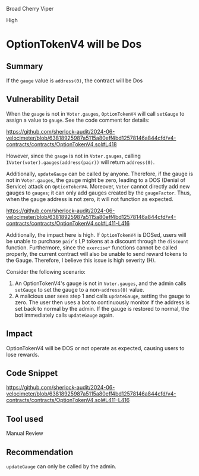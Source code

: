 Broad Cherry Viper

High

# OptionTokenV4 will be Dos

## Summary

If the `gauge` value is `address(0)`, the contract will be Dos

## Vulnerability Detail

When the `gauge` is not in `Voter.gauges`, `OptionTokenV4` will call `setGauge` to assign a value to `gauge`.  See the code comment for details:

https://github.com/sherlock-audit/2024-06-velocimeter/blob/63818925987a5115a80eff4bd12578146a844cfd/v4-contracts/contracts/OptionTokenV4.sol#L418

However, since the `gauge` is not in `Voter.gauges`, calling `IVoter(voter).gauges(address(pair))` will return `address(0)`.

Additionally, `updateGauge` can be called by anyone. Therefore, if the gauge is not in `Voter.gauges`, the gauge might be zero, leading to a DOS (Denial of Service) attack on `OptionTokenV4`. Moreover, `Voter` cannot directly add new gauges to `gauges`; it can only add gauges created by the `gaugeFactor`. Thus, when the gauge address is not zero, it will not function as expected.

https://github.com/sherlock-audit/2024-06-velocimeter/blob/63818925987a5115a80eff4bd12578146a844cfd/v4-contracts/contracts/OptionTokenV4.sol#L411-L416

Additionally, the impact here is high. If `OptionTokenV4` is DOSed, users will be unable to purchase `pair`'s LP tokens at a discount through the `discount` function. Furthermore, since the `exercise*` functions cannot be called properly, the current contract will also be unable to send reward tokens to the Gauge. Therefore, I believe this issue is high severity (H).

Consider the following scenario:

1. An OptionTokenV4's gauge is not in `Voter.gauges`, and the admin calls `setGauge` to set the gauge to a non-`address(0)` value.
2. A malicious user sees step 1 and calls `updateGauge`, setting the gauge to zero. The user then uses a bot to continuously monitor if the address is set back to normal by the admin. If the gauge is restored to normal, the bot immediately calls `updateGauge` again.



## Impact

OptionTokenV4 will be DOS or not operate as expected, causing users to lose rewards.

## Code Snippet

https://github.com/sherlock-audit/2024-06-velocimeter/blob/63818925987a5115a80eff4bd12578146a844cfd/v4-contracts/contracts/OptionTokenV4.sol#L411-L416

## Tool used

Manual Review

## Recommendation

`updateGauge` can only be called by the admin.

